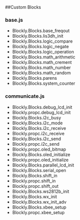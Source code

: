 ##Custom Blocks

### base.js
* Blockly.Blocks.base_freqout
* Blockly.Blocks.lis3dh_init
* Blockly.Blocks.logic_compare
* Blockly.Blocks.logic_negate
* Blockly.Blocks.logic_operation
* Blockly.Blocks.math_arithmetic
* Blockly.Blocks.math_crement
* Blockly.Blocks.math_number
* Blockly.Blocks.math_random
* Blockly.Blocks.parens
* Blockly.Blocks.system_counter

### communicate.js
* Blockly.Blocks.debug_lcd_init
* Blockly.propc.debug_lcd_init
* Blockly.Blocks.i2c_busy
* Blockly.Blocks.i2c_mode
* Blockly.Blocks.i2c_receive
* Blockly.propc.i2c_receive
* Blockly.Blocks.i2c_send
* Blockly.propc.i2c_send
* Blockly.propc.oled_bitmap
* Blockly.Blocks.oled_initialize
* Blockly.propc.oled_initialize
* Blockly.Blocks.parallel_lcd_init
* Blockly.Blocks.serial_open
* Blockly.Blocks.shift_in
* Blockly.propc.shift_in
* Blockly.propc.shift_out
* Blockly.Blocks.ws2812b_init
* Blockly.Blocks.wx_init
* Blockly.Blocks.wx_init_adv
* Blockly.Blocks.xbee_setup
* Blockly.propc.xbee_setup

